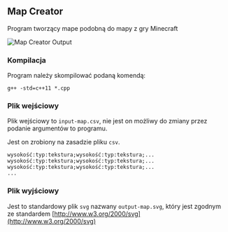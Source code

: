 ## Map Creator

Program tworzący mape podobną do mapy z gry Minecraft

![Map Creator Output](output.png)

### Kompilacja
Program należy skompilować podaną komendą:
```
g++ -std=c++11 *.cpp
```

### Plik wejściowy
Plik wejściowy to ```input-map.csv```, nie jest on możliwy do zmiany przez podanie argumentów to programu.


Jest on zrobiony na zasadzie pliku ```csv```.
```
wysokość:typ:tekstura;wysokość:typ:tekstura;...
wysokość:typ:tekstura;wysokość:typ:tekstura;...
wysokość:typ:tekstura;wysokość:typ:tekstura;...
...
```

### Plik wyjściowy
Jest to standardowy plik ```svg``` nazwany ```output-map.svg```, który jest zgodnym ze standardem [http://www.w3.org/2000/svg](http://www.w3.org/2000/svg)
